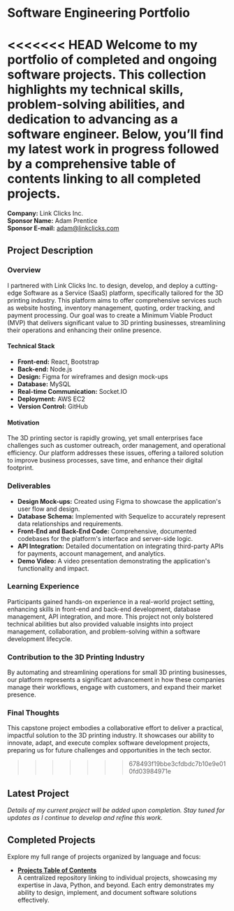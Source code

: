 # Software Engineering Portfolio

<<<<<<< HEAD
Welcome to my portfolio of completed and ongoing software projects. This collection highlights my technical skills, problem-solving abilities, and dedication to advancing as a software engineer. Below, you’ll find my latest work in progress followed by a comprehensive table of contents linking to all completed projects.
=======
**Company:** Link Clicks Inc.  
**Sponsor Name:** Adam Prentice  
**Sponsor E-mail:** [adam@linkclicks.com](mailto:adam@linkclicks.com)  

## Project Description

### Overview

I partnered with Link Clicks Inc. to design, develop, and deploy a cutting-edge Software as a Service (SaaS) platform, specifically tailored for the 3D printing industry. This platform aims to offer comprehensive services such as website hosting, inventory management, quoting, order tracking, and payment processing. Our goal was to create a Minimum Viable Product (MVP) that delivers significant value to 3D printing businesses, streamlining their operations and enhancing their online presence.

#### Technical Stack

- **Front-end:** React, Bootstrap
- **Back-end:** Node.js
- **Design:** Figma for wireframes and design mock-ups
- **Database:** MySQL
- **Real-time Communication:** Socket.IO
- **Deployment:** AWS EC2
- **Version Control:** GitHub

#### Motivation

The 3D printing sector is rapidly growing, yet small enterprises face challenges such as customer outreach, order management, and operational efficiency. Our platform addresses these issues, offering a tailored solution to improve business processes, save time, and enhance their digital footprint.

### Deliverables

- **Design Mock-ups:** Created using Figma to showcase the application's user flow and design.
- **Database Schema:** Implemented with Sequelize to accurately represent data relationships and requirements.
- **Front-End and Back-End Code:** Comprehensive, documented codebases for the platform's interface and server-side logic.
- **API Integration:** Detailed documentation on integrating third-party APIs for payments, account management, and analytics.
- **Demo Video:** A video presentation demonstrating the application's functionality and impact.

### Learning Experience

Participants gained hands-on experience in a real-world project setting, enhancing skills in front-end and back-end development, database management, API integration, and more. This project not only bolstered technical abilities but also provided valuable insights into project management, collaboration, and problem-solving within a software development lifecycle.

### Contribution to the 3D Printing Industry

By automating and streamlining operations for small 3D printing businesses, our platform represents a significant advancement in how these companies manage their workflows, engage with customers, and expand their market presence.

### Final Thoughts

This capstone project embodies a collaborative effort to deliver a practical, impactful solution to the 3D printing industry. It showcases our ability to innovate, adapt, and execute complex software development projects, preparing us for future challenges and opportunities in the tech sector.
>>>>>>> 678493f19bbe3cfdbdc7b10e9e010fd03984971e

## Latest Project
*Details of my current project will be added upon completion. Stay tuned for updates as I continue to develop and refine this work.*

## Completed Projects
Explore my full range of projects organized by language and focus:

- **[Projects Table of Contents](https://github.com/bstuva/Projects)**  
  A centralized repository linking to individual projects, showcasing my expertise in Java, Python, and beyond. Each entry demonstrates my ability to design, implement, and document software solutions effectively.
